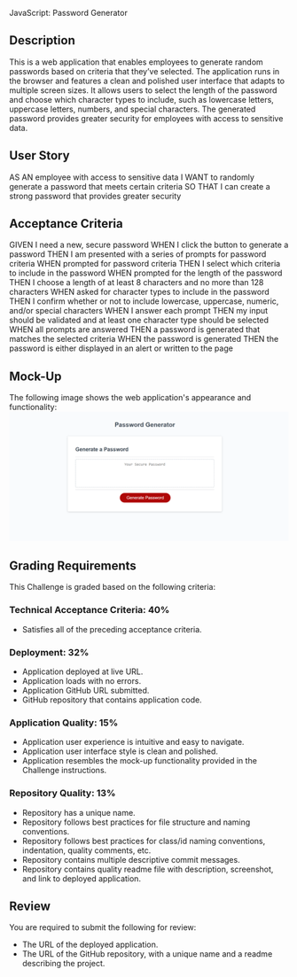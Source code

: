JavaScript: Password Generator

## Description
This is a web application that enables employees to generate random passwords based on criteria that they’ve selected. The application runs in the browser and features a clean and polished user interface that adapts to multiple screen sizes. It allows users to select the length of the password and choose which character types to include, such as lowercase letters, uppercase letters, numbers, and special characters. The generated password provides greater security for employees with access to sensitive data.

## User Story

AS AN employee with access to sensitive data
I WANT to randomly generate a password that meets certain criteria
SO THAT I can create a strong password that provides greater security


## Acceptance Criteria

GIVEN I need a new, secure password
WHEN I click the button to generate a password
THEN I am presented with a series of prompts for password criteria
WHEN prompted for password criteria
THEN I select which criteria to include in the password
WHEN prompted for the length of the password
THEN I choose a length of at least 8 characters and no more than 128 characters
WHEN asked for character types to include in the password
THEN I confirm whether or not to include lowercase, uppercase, numeric, and/or special characters
WHEN I answer each prompt
THEN my input should be validated and at least one character type should be selected
WHEN all prompts are answered
THEN a password is generated that matches the selected criteria
WHEN the password is generated
THEN the password is either displayed in an alert or written to the page

## Mock-Up
The following image shows the web application's appearance and functionality:
![The Password Generator application displays a red button to "Generate Password".](./03-javascript-homework-demo.png)

## Grading Requirements
This Challenge is graded based on the following criteria:

### Technical Acceptance Criteria: 40%
- Satisfies all of the preceding acceptance criteria.

### Deployment: 32%
- Application deployed at live URL.
- Application loads with no errors.
- Application GitHub URL submitted.
- GitHub repository that contains application code.

### Application Quality: 15%
- Application user experience is intuitive and easy to navigate.
- Application user interface style is clean and polished.
- Application resembles the mock-up functionality provided in the Challenge instructions.

### Repository Quality: 13%
- Repository has a unique name.
- Repository follows best practices for file structure and naming conventions.
- Repository follows best practices for class/id naming conventions, indentation, quality comments, etc.
- Repository contains multiple descriptive commit messages.
- Repository contains quality readme file with description, screenshot, and link to deployed application.

## Review
You are required to submit the following for review:
- The URL of the deployed application.
- The URL of the GitHub repository, with a unique name and a readme describing the project.
